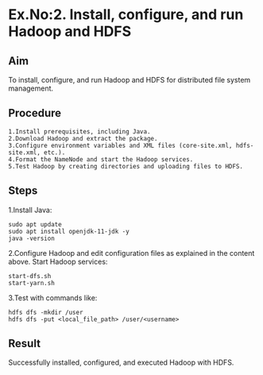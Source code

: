 # Ex.No:2. Install, configure, and run Hadoop and HDFS
## Aim
To install, configure, and run Hadoop and HDFS for distributed file system management.

## Procedure
```
1.Install prerequisites, including Java.
2.Download Hadoop and extract the package.
3.Configure environment variables and XML files (core-site.xml, hdfs-site.xml, etc.).
4.Format the NameNode and start the Hadoop services.
5.Test Hadoop by creating directories and uploading files to HDFS.
```
## Steps

1.Install Java:
```
sudo apt update
sudo apt install openjdk-11-jdk -y
java -version
```
2.Configure Hadoop and edit configuration files as explained in the content above.
Start Hadoop services:
```
start-dfs.sh
start-yarn.sh
```
3.Test with commands like:
```
hdfs dfs -mkdir /user
hdfs dfs -put <local_file_path> /user/<username>
```
## Result
Successfully installed, configured, and executed Hadoop with HDFS.


